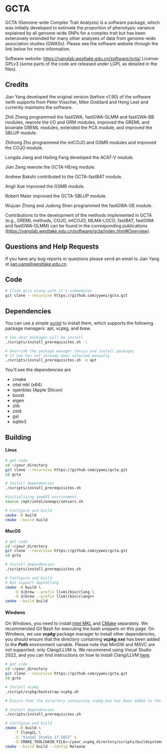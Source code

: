 # GCTA
GCTA (Genome-wide Complex Trait Analysis) is a software package, which was initially developed to estimate the proportion of phenotypic variance explained by all genome-wide SNPs for a complex trait but has been extensively extended for many other analyses of data from genome-wide association studies (GWASs). Please see the software website through the link below for more information.

Software website: https://yanglab.westlake.edu.cn/software/gcta/
License: GPLv3 (some parts of the code are released under LGPL as detailed in the files).


## Credits  
Jian Yang developed the original version (before v1.90) of the software (with supports from Peter Visscher, Mike Goddard and Hong Lee) and currently maintains the software.

Zhili Zheng programmed the fastGWA, fastGWA-GLMM and fastGWA-BB modules, rewrote the I/O and GRM modules, improved the GREML and bivariate GREML modules, extended the PCA module, and improved the SBLUP module.  

Zhihong Zhu programmed the mtCOJO and GSMR modules and improved the COJO module.  

Longda Jiang and Hailing Fang developed the ACAT-V module.  

Jian Zeng rewrote the GCTA-HEreg module.  

Andrew Bakshi contributed to the GCTA-fastBAT module.

Angli Xue improved the GSMR module.

Robert Maier improved the GCTA-SBLUP module.

Wujuan Zhong and Judong Shen programmed the fastGWA-GE module. 

Contributions to the development of the methods implemented in GCTA (e.g., GREML methods, COJO, mtCOJO, MLMA-LOCO, fastBAT, fastGWA and fastGWA-GLMM) can be found in the corresponding publications (https://yanglab.westlake.edu.cn/software/gcta/index.html#Overview).


## Questions and Help Requests
If you have any bug reports or questions please send an email to Jian Yang at <jian.yang@westlake.edu.cn>.

## Code
```bash
# Clone gcta along with it's submodules
git clone --recursive https://github.com/yywei/gcta.git
```

## Dependencies
You can use a simple [script](https://github.com/yywei/gcta/blob/master/script/install_prerequisites.sh) to install them, which supports the following package managers: apt, vcpkg, and brew.
```bash
# See what packages will be install
./scripts/install_prerequisites.sh -l

# Override the package manager choice and install packages
# if one has not already been selected manually
./scripts/install_prerequisites.sh -m apt
```
You'll see the dependencies are
- cmake
- intel mkl (x64)
- openblas (Apple Silicon)
- boost
- eigen
- zlib
- zstd
- gsl
- sqlite3
## Building

#### Linux
```bash
# get code
cd ~/your_directory
git clone --recursive https://github.com/yywei/gcta.git
cd gcta

# Install dependencies
./scripts/install_prerequisites.sh

#initializing oneAPI environment
source /opt/intel/oneapi/setvars.sh

# Configure and build
cmake -B build
cmake --build build
```

#### MacOS
```bash
# get code
cd ~/your_directory
git clone --recursive https://github.com/yywei/gcta.git
cd gcta

# Install dependencies
./scripts/install_prerequisites.sh

# Configure and build
# Not support AppleClang
cmake -B build \
    -D $(brew --prefix llvm)/bin/clang \
    -D $(brew --prefix llvm)/bin/clang++
cmake --build build
```

#### Windwos
On Windows, you need to install [Intel MKL](https://www.intel.com/content/www/us/en/developer/tools/oneapi/onemkl-download.html) and [CMake](https://cmake.org/download/) separately. We recommended Git Bash for executing the bash snippets on this page. On Windwos, we use ***vcpkg*** package manager to install other dependencies, you should ensure that the directory containing ***vcpkg.exe*** has been added to the ***Path*** environment variable. Please note that MinGW and MSVC are not supported; only Clang/LLVM is. We recommend using Visual Studio 2022, and you can find instructions on how to install Clang/LLVM [here](https://learn.microsoft.com/en-us/cpp/build/clang-support-msbuild?view=msvc-170).
```bash
# get code
cd ~/your_directory
git clone --recursive https://github.com/yywei/gcta.git
cd gcta

# Install vcpkg
./script/vcpkg/bootstrap-vcpkg.sh

# Ensure that the directory containing vcpkg.exe has been added to the Path environment variable.

# Install dependencies
./scripts/install_prerequisites.sh

# Configure and build
cmake -B build \
    -T ClangCL \
    -G "Visual Studio 17 2022" \
    -D CMAKE_TOOLCHAIN_FILE=~/your_vcpkg_directory/scripts/buildsystems/vcpkg.cmake
cmake --build build --config Release
```

